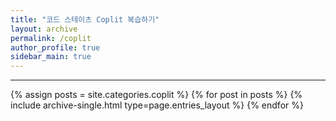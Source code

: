 ```yaml
---
title: "코드 스테이츠 Coplit 복습하기"
layout: archive
permalink: /coplit
author_profile: true
sidebar_main: true
---
```


<!-- 공백이 포함되어 있는 카테고리 이름의 경우 site.categories.['a b c'] 이런식으로! -->

---

{% assign posts = site.categories.coplit %}
{% for post in posts %} {% include archive-single.html type=page.entries_layout %} {% endfor %}

